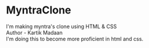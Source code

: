# MyntraClone
I'm making myntra's clone using HTML &amp; CSS <br>
Author - Kartik Madaan <br>
I'm doing this to become more proficient in html and css.
